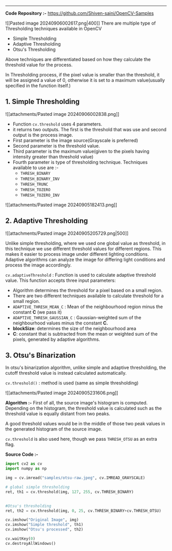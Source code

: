 
---

**Code Repository :-** https://github.com/Shiven-saini/OpenCV-Samples

![[Pasted image 20240906002617.png|400]]
There are multiple type of Thresholding techniques available in OpenCV
- Simple Thresholding
- Adaptive Thresholding
- Otsu's Thresholding

Above techniques are differentiated based on how they calculate the threshold value for the process.

In Thresholding process, if the pixel value is smaller than the threshold, it will be assigned a value of 0, otherwise it is set to a maximum value(usually specified in the function itself.)

## 1. Simple Thresholding
  
  ![[attachments/Pasted image 20240906002838.png]]

- Function `cv.threshold` uses 4 parameters.
- it returns two outputs. The first is the threshold that was use and second output is the process image.
- First parameter is the image source(Grayscale is preferred)
- Second parameter is the threshold value.
- Third parameter is the maximum value(given to the pixels having intensity greater than threshold value)
- Fourth parameter is type of thresholding technique. Techniques available to use are :-
  - `THRESH_BINARY`
  - `THRESH_BINARY_INV`
  - `THRESH_TRUNC`
  - `THRESH_TOZERO`
  - `THRESH_TOZERO_INV`

![[attachments/Pasted image 20240905182413.png]]

## 2. Adaptive Thresholding

![[attachments/Pasted image 20240905205729.png|500]]

Unlike simple thresholding, where we used one global value as threshold, in this technique we use different threshold values for different regions. This makes it easier to process image under different lighting conditions. Adaptive algorithms can analyze the image for differing light conditions and process the image accordingly.

`cv.adaptiveThreshold` : Function is used to calculate adaptive threshold value.
This function accepts three input parameters:

- Algorithm determines the threshold for a pixel based on a small region.
- There are two different techniques available to calculate threshold for a small region. 
- `ADAPTIVE_THRESH_MEAN_C` : Mean of the neighbourhood region minus the constant **C** (we pass it)
- `ADAPTIVE_THRESH_GAUSSIAN_C` : Gaussian-weighted sum of the neighbourhood values minus the constant **C.**
- **blockSize**: determines the size of the neighbourhood area
- **C**: constant that is subtracted from the mean or weighted sum of the pixels, generated by adaptive algorithms.

## 3. Otsu's Binarization

In otsu's binarization algorithm, unlike simple and adaptive thresholding, the cutoff threshold value is instead calculated automatically.

`cv.threshold()` : method is used (same as simple thresholding)

![[attachments/Pasted image 20240905231606.png]]

**Algorithm :-**
First of all, the source image's histogram is computed. Depending on the histogram,  the threshold value is calculated such as the threshold value is equally distant from two peaks.

A good threshold values would be in the middle of those two peak values in the generated histogram of the source image.

`cv.threshold` is also used here, though we pass `THRESH_OTSU` as an extra flag.

**Source Code :-**

```python
import cv2 as cv
import numpy as np

img = cv.imread("samples/otsu-raw.jpeg", cv.IMREAD_GRAYSCALE)

# global simple thresholding
ret, th1 = cv.threshold(img, 127, 255, cv.THRESH_BINARY)
  

#Otsu's thresholding
ret, th2 = cv.threshold(img, 0, 25, cv.THRESH_BINARY+cv.THRESH_OTSU)

cv.imshow("Original Image", img)
cv.imshow("Simple threshold", th1)
cv.imshow("Otsu's processed", th2)

cv.waitKey(0)
cv.destroyAllWindows()
```


